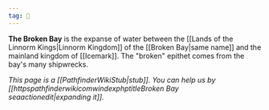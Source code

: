 ```yaml
---
tag: 🌊
---
```

> 
**The Broken Bay** is the expanse of water between the [[Lands of the Linnorm Kings|Linnorm Kingdom]] of the [[Broken Bay|same name]] and the mainland kingdom of [[Icemark]]. The "broken" epithet comes from the bay's many shipwrecks.



*This page is a [[PathfinderWikiStub|stub]]. You can help us by [[httpspathfinderwikicomwindexphptitleBroken Bay seaactionedit|expanding it]].*







